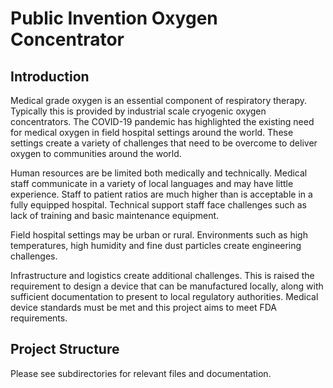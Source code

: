 # Public Invention Oxygen Concentrator

## Introduction

Medical grade oxygen is an essential component of respiratory therapy. Typically this is provided by industrial scale cryogenic oxygen concentrators. The COVID-19 pandemic has highlighted the existing need for medical oxygen in field hospital settings around the world. These settings create a variety of challenges that need to be overcome to deliver oxygen to communities around the world.

Human resources are be limited both medically and technically. Medical staff communicate in a variety of local languages and may have little experience. Staff to patient ratios are much higher than is acceptable in a fully equipped hospital. Technical support staff face challenges such as lack of training and basic maintenance equipment.

Field hospital settings may be urban or rural. Environments such as high temperatures, high humidity and fine dust particles create engineering challenges.

Infrastructure and logistics create additional challenges. This is raised the requirement to design a device that can be manufactured locally, along with sufficient documentation to present to local regulatory authorities. Medical device standards must be met and this project aims to meet FDA requirements.

## Project Structure

Please see subdirectories for relevant files and documentation.
